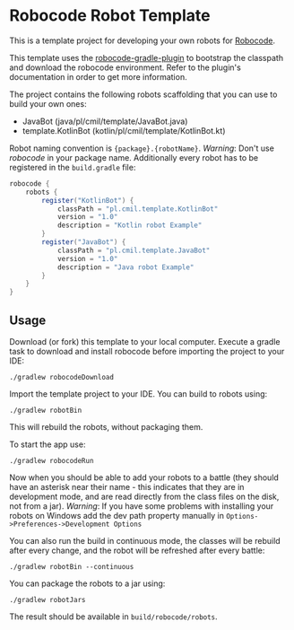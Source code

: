 # Robocode Robot Template

This is a template project for developing your own robots for [Robocode](https://robocode.sourceforge.io/).

This template uses the [robocode-gradle-plugin](https://github.com/bnorm/) to bootstrap the classpath and download the robocode environment. 
 Refer to the plugin's documentation in order to get more information.

The project contains the following robots scaffolding that you can use to build your own ones: 
* JavaBot (java/pl/cmil/template/JavaBot.java) 
* template.KotlinBot (kotlin/pl/cmil/template/KotlinBot.kt)

Robot naming convention is `{package}.{robotName}`. _Warning_: Don't use _robocode_ in your package name. 
Additionally every robot has to be registered in the `build.gradle` file:
```groovy
robocode {
    robots {
        register("KotlinBot") {
            classPath = "pl.cmil.template.KotlinBot"
            version = "1.0"
            description = "Kotlin robot Example"
        }
        register("JavaBot") {
            classPath = "pl.cmil.template.JavaBot"
            version = "1.0"
            description = "Java robot Example"
        }
    }
}
```

## Usage

Download (or fork) this template to your local computer. Execute a gradle task to download and install robocode before importing the project to your IDE:
```shell
./gradlew robocodeDownload
```

Import the template project to your IDE. You can build to robots using:
```shell
./gradlew robotBin
```
This will rebuild the robots, without packaging them.

To start the app use:
```shell
./gradlew robocodeRun
```

Now when you should be able to add 
your robots to a battle (they should have an asterisk near their name - this indicates that they are in development mode, and are read 
directly from the class files on the disk, not from a jar). _Warning_: If you have some problems with installing your robots on Windows add the dev path property manually in `Options->Preferences->Development Options`

You can also run the build in continuous mode, the classes will be rebuild after every change, and the robot will be refreshed after every battle:
```shell
./gradlew robotBin --continuous
```

You can package the robots to a jar using:
```shell
./gradlew robotJars
```
The result should be available in `build/robocode/robots`.




